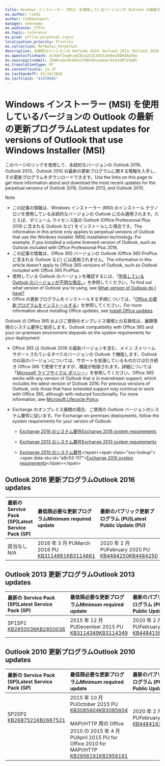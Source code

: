 ```yaml
---
title: Windows インストーラー (MSI) を使用しているバージョンの Outlook の最新の更新プログラム
ms.author: timda
author: TimDavenport
manager: andrewmo
ms.audience: ITPro
ms.topic: reference
ms.prod: office-perpetual-itpro
localization_priority: Priority
ms.collection: RelNotes_Perpetual
description: 永続的なバージョンの Outlook 2016、Outlook 2013、Outlook 2010 の最新の更新プログラムに関する情報へのリンクを IT 技術者に提供します
ms.openlocfilehash: ec9d4f1ea0cad201e25153455c896e2889d8e59a
ms.sourcegitcommit: 3598ca5e26109a1f99349ce3a4e70cb1d6f13e05
ms.translationtype: HT
ms.contentlocale: ja-JP
ms.lasthandoff: 02/14/2020
ms.locfileid: "41978685"
---
```

# <a name="latest-updates-for-versions-of-outlook-that-use-windows-installer-msi"></a><span data-ttu-id="a8c53-103">Windows インストーラー (MSI) を使用しているバージョンの Outlook の最新の更新プログラム</span><span class="sxs-lookup"><span data-stu-id="a8c53-103">Latest updates for versions of Outlook that use Windows Installer (MSI)</span></span>

<span data-ttu-id="a8c53-104">このページのリンクを使用して、永続的なバージョンの Outlook 2016、Outlook 2013、Outlook 2010 の最新の更新プログラムに関する情報を入手し、その更新プログラムをダウンロードできます。</span><span class="sxs-lookup"><span data-stu-id="a8c53-104">Use the links on this page to get more information about and download the most recent updates for the perpetual versions of Outlook 2016, Outlook 2013, and Outlook 2010.</span></span>
  
> [!NOTE]
> - <span data-ttu-id="a8c53-p101">この記事の情報は、Windows インストーラー (MSI) のインストール テクノロジを使用している永続的なバージョンの Outlook にのみ適用されます。たとえば、ボリューム ライセンス版の Outlook (Office Professional Plus 2016 に含まれる Outlook など) をインストールした場合です。</span><span class="sxs-lookup"><span data-stu-id="a8c53-p101">The information in this article only applies to perpetual versions of Outlook that use the Windows Installer (MSI) installation technology. For example, if you installed a volume licensed version of Outlook, such as Outlook included with Office Professional Plus 2016.</span></span>
> - <span data-ttu-id="a8c53-107">この記事の情報は、Office 365 バージョンの Outlook (Office 365 ProPlus に含まれる Outlook など) には適用されません。</span><span class="sxs-lookup"><span data-stu-id="a8c53-107">The information in this article doesn't apply to Office 365 versions of Outlook, such as Outlook included with Office 365 ProPlus.</span></span>
> - <span data-ttu-id="a8c53-108">使用している Outlook のバージョンを確認するには、「[所有している Outlook のバージョンが不明な場合。](https://support.office.com/article/b3a9568c-edb5-42b9-9825-d48d82b2257c)」を参照してください。</span><span class="sxs-lookup"><span data-stu-id="a8c53-108">To find out what version of Outlook you're using, see [What version of Outlook do I have?](https://support.office.com/article/b3a9568c-edb5-42b9-9825-d48d82b2257c)</span></span>
> - <span data-ttu-id="a8c53-109">Office の更新プログラムをインストールする手順については、「[Office の更新プログラムをインストールする](https://support.office.com/article/2ab296f3-7f03-43a2-8e50-46de917611c5)」を参照してください。</span><span class="sxs-lookup"><span data-stu-id="a8c53-109">For more information about installing Office updates, see [Install Office updates](https://support.office.com/article/2ab296f3-7f03-43a2-8e50-46de917611c5).</span></span> 
  
<span data-ttu-id="a8c53-110">Outlook の Office 365 およびご使用のオンプレミス環境との互換性は、展開環境のシステム要件に依存します。</span><span class="sxs-lookup"><span data-stu-id="a8c53-110">Outlook compatibility with Office 365 and your on-premises environment depends on the system requirements for your deployment:</span></span>
  
- <span data-ttu-id="a8c53-p102">Office 365 は Outlook 2016 の最新バージョンを含む、メイン ストリーム サポートされているすべてのバージョンの Outlook で機能します。Outlook の以前のバージョンについては、サポートを拡張しているものだけは引き続き Office 365 で使用できますが、機能が制限されます。詳細については「[Microsoft ライフサイクル ポリシー](https://support.microsoft.com/lifecycle)」を参照してください。</span><span class="sxs-lookup"><span data-stu-id="a8c53-p102">Office 365 works with any version of Outlook that is in mainstream support, which includes the latest version of Outlook 2016. For previous versions of Outlook, only those that have extended support may continue to work with Office 365, although with reduced functionality. For more information, see [Microsoft Lifecycle Policy](https://support.microsoft.com/lifecycle).</span></span>
    
- <span data-ttu-id="a8c53-114">Exchange のオンプレミス展開の場合、ご使用の Outlook バージョンのシステム要件に従います。</span><span class="sxs-lookup"><span data-stu-id="a8c53-114">For Exchange on-premises deployments, follow the system requirements for your version of Outlook:</span></span>
    
  - [<span data-ttu-id="a8c53-115">Exchange 2016 のシステム要件</span><span class="sxs-lookup"><span data-stu-id="a8c53-115">Exchange 2016 system requirements</span></span>](https://docs.microsoft.com/Exchange/plan-and-deploy/system-requirements)
    
  - [<span data-ttu-id="a8c53-116">Exchange 2013 のシステム要件</span><span class="sxs-lookup"><span data-stu-id="a8c53-116">Exchange 2013 system requirements</span></span>](https://docs.microsoft.com/exchange/exchange-2013-system-requirements-exchange-2013-help)
    
  - <span data-ttu-id="a8c53-117">[Exchange 2010 のシステム要件](https://docs.microsoft.com/previous-versions/office/exchange-server-2010/aa996719(v=exchg.141))</span><span class="sxs-lookup"><span data-stu-id="a8c53-117">[Exchange 2010 system requirements](https://docs.microsoft.com/previous-versions/office/exchange-server-2010/aa996719(v=exchg.141))</span></span>

   
## <a name="outlook-2016-updates"></a><span data-ttu-id="a8c53-118">Outlook 2016 更新プログラム</span><span class="sxs-lookup"><span data-stu-id="a8c53-118">Outlook 2016 updates</span></span>

|<span data-ttu-id="a8c53-119">**最新の Service Pack (SP)**</span><span class="sxs-lookup"><span data-stu-id="a8c53-119">**Latest Service Pack (SP)**</span></span>|<span data-ttu-id="a8c53-120">**最低限必要な更新プログラム**</span><span class="sxs-lookup"><span data-stu-id="a8c53-120">**Minimum required update**</span></span>|<span data-ttu-id="a8c53-121">**最新のパブリック更新プログラム (PU)**</span><span class="sxs-lookup"><span data-stu-id="a8c53-121">**Latest Public Update (PU)**</span></span>|
|:-----|:-----|:-----|
|<span data-ttu-id="a8c53-122">該当なし</span><span class="sxs-lookup"><span data-stu-id="a8c53-122">N/A</span></span>  <br/> |<span data-ttu-id="a8c53-123">2016 年 3 月 PU</span><span class="sxs-lookup"><span data-stu-id="a8c53-123">March 2016 PU</span></span> <br/>[<span data-ttu-id="a8c53-124">KB3114861</span><span class="sxs-lookup"><span data-stu-id="a8c53-124">KB3114861</span></span>](https://support.microsoft.com/help/3114861) <br/> |<span data-ttu-id="a8c53-125">2020 年 2 月 PU</span><span class="sxs-lookup"><span data-stu-id="a8c53-125">February 2020 PU</span></span> <br/>[<span data-ttu-id="a8c53-126">KB4484250</span><span class="sxs-lookup"><span data-stu-id="a8c53-126">KB4484250</span></span>](https://support.microsoft.com/help/4484250) 

## <a name="outlook-2013-updates"></a><span data-ttu-id="a8c53-127">Outlook 2013 更新プログラム</span><span class="sxs-lookup"><span data-stu-id="a8c53-127">Outlook 2013 updates</span></span>

|<span data-ttu-id="a8c53-128">**最新の Service Pack (SP)**</span><span class="sxs-lookup"><span data-stu-id="a8c53-128">**Latest Service Pack (SP)**</span></span>|<span data-ttu-id="a8c53-129">**最低限必要な更新プログラム**</span><span class="sxs-lookup"><span data-stu-id="a8c53-129">**Minimum required update**</span></span>|<span data-ttu-id="a8c53-130">**最新のパブリック更新プログラム (PU)**</span><span class="sxs-lookup"><span data-stu-id="a8c53-130">**Latest Public Update (PU)**</span></span>|
|:-----|:-----|:-----|
|<span data-ttu-id="a8c53-131">SP1</span><span class="sxs-lookup"><span data-stu-id="a8c53-131">SP1</span></span>  <br/>[<span data-ttu-id="a8c53-132">KB2850036</span><span class="sxs-lookup"><span data-stu-id="a8c53-132">KB2850036</span></span>](https://go.microsoft.com/fwlink/p/?LinkId=512538) <br/> |<span data-ttu-id="a8c53-133">2015 年 12 月 PU</span><span class="sxs-lookup"><span data-stu-id="a8c53-133">December 2015 PU</span></span> <br/>[<span data-ttu-id="a8c53-134">KB3114349</span><span class="sxs-lookup"><span data-stu-id="a8c53-134">KB3114349</span></span>](https://support.microsoft.com/kb/3114349) <br/> |<span data-ttu-id="a8c53-135">2020 年 2 月 PU</span><span class="sxs-lookup"><span data-stu-id="a8c53-135">February 2020 PU</span></span> <br/>[<span data-ttu-id="a8c53-136">KB4484156</span><span class="sxs-lookup"><span data-stu-id="a8c53-136">KB4484156</span></span>](https://support.microsoft.com/help/4484156)  |
   
## <a name="outlook-2010-updates"></a><span data-ttu-id="a8c53-137">Outlook 2010 更新プログラム</span><span class="sxs-lookup"><span data-stu-id="a8c53-137">Outlook 2010 updates</span></span>

|<span data-ttu-id="a8c53-138">**最新の Service Pack (SP)**</span><span class="sxs-lookup"><span data-stu-id="a8c53-138">**Latest Service Pack (SP)**</span></span>|<span data-ttu-id="a8c53-139">**最低限必要な更新プログラム**</span><span class="sxs-lookup"><span data-stu-id="a8c53-139">**Minimum required update**</span></span>|<span data-ttu-id="a8c53-140">**最新のパブリック更新プログラム (PU)**</span><span class="sxs-lookup"><span data-stu-id="a8c53-140">**Latest Public Update (PU)**</span></span>|
|:-----|:-----|:-----|
|<span data-ttu-id="a8c53-141">SP2</span><span class="sxs-lookup"><span data-stu-id="a8c53-141">SP2</span></span> <br/>[<span data-ttu-id="a8c53-142">KB2687521</span><span class="sxs-lookup"><span data-stu-id="a8c53-142">KB2687521</span></span>](https://go.microsoft.com/fwlink/p/?LinkId=512542) <br><br><br><br/> |<span data-ttu-id="a8c53-143">2015 年 10 月 PU</span><span class="sxs-lookup"><span data-stu-id="a8c53-143">October 2015 PU</span></span> <br/> [<span data-ttu-id="a8c53-144">KB3085604</span><span class="sxs-lookup"><span data-stu-id="a8c53-144">KB3085604</span></span>](https://support.microsoft.com/kb/3085604) <br/><br/>  <span data-ttu-id="a8c53-145">MAPI/HTTP 用の Office 2010 の 2015 年 4 月 PU</span><span class="sxs-lookup"><span data-stu-id="a8c53-145">April 2015 PU for Office 2010 for MAPI/HTTP</span></span> <br/> [<span data-ttu-id="a8c53-146">KB2956191</span><span class="sxs-lookup"><span data-stu-id="a8c53-146">KB2956191</span></span>](https://support.microsoft.com/help/2956191/april-14-2015-update-for-office-2010-kb2956191) <br/> |<span data-ttu-id="a8c53-147">2020 年 2 月 PU</span><span class="sxs-lookup"><span data-stu-id="a8c53-147">February 2020 PU</span></span> <br/>[<span data-ttu-id="a8c53-148">KB4484163</span><span class="sxs-lookup"><span data-stu-id="a8c53-148">KB4484163</span></span>](https://support.microsoft.com/help/4484163) <br><br><br><br/>|
   

